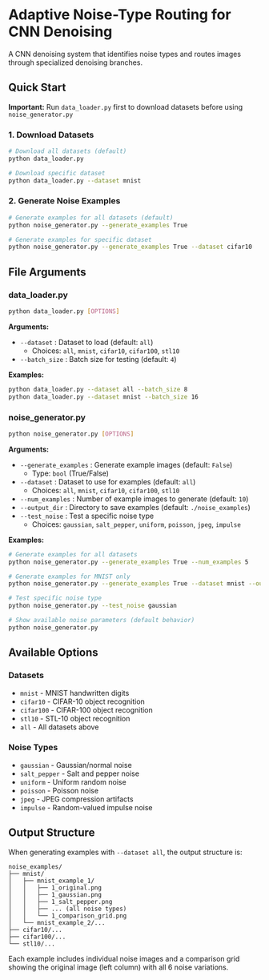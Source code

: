 # Adaptive Noise-Type Routing for CNN Denoising

A CNN denoising system that identifies noise types and routes images through specialized denoising branches.

## Quick Start

**Important:** Run `data_loader.py` first to download datasets before using `noise_generator.py`

### 1. Download Datasets

```bash
# Download all datasets (default)
python data_loader.py

# Download specific dataset
python data_loader.py --dataset mnist
```

### 2. Generate Noise Examples

```bash
# Generate examples for all datasets (default)
python noise_generator.py --generate_examples True

# Generate examples for specific dataset
python noise_generator.py --generate_examples True --dataset cifar10
```

## File Arguments

### data_loader.py

```bash
python data_loader.py [OPTIONS]
```

**Arguments:**

- `--dataset` : Dataset to load (default: `all`)
  - Choices: `all`, `mnist`, `cifar10`, `cifar100`, `stl10`
- `--batch_size` : Batch size for testing (default: `4`)

**Examples:**

```bash
python data_loader.py --dataset all --batch_size 8
python data_loader.py --dataset mnist --batch_size 16
```

### noise_generator.py

```bash
python noise_generator.py [OPTIONS]
```

**Arguments:**

- `--generate_examples` : Generate example images (default: `False`)
  - Type: `bool` (True/False)
- `--dataset` : Dataset to use for examples (default: `all`)
  - Choices: `all`, `mnist`, `cifar10`, `cifar100`, `stl10`
- `--num_examples` : Number of example images to generate (default: `10`)
- `--output_dir` : Directory to save examples (default: `./noise_examples`)
- `--test_noise` : Test a specific noise type
  - Choices: `gaussian`, `salt_pepper`, `uniform`, `poisson`, `jpeg`, `impulse`

**Examples:**

```bash
# Generate examples for all datasets
python noise_generator.py --generate_examples True --num_examples 5

# Generate examples for MNIST only
python noise_generator.py --generate_examples True --dataset mnist --output_dir ./mnist_examples

# Test specific noise type
python noise_generator.py --test_noise gaussian

# Show available noise parameters (default behavior)
python noise_generator.py
```

## Available Options

### Datasets

- `mnist` - MNIST handwritten digits
- `cifar10` - CIFAR-10 object recognition
- `cifar100` - CIFAR-100 object recognition
- `stl10` - STL-10 object recognition
- `all` - All datasets above

### Noise Types

- `gaussian` - Gaussian/normal noise
- `salt_pepper` - Salt and pepper noise
- `uniform` - Uniform random noise
- `poisson` - Poisson noise
- `jpeg` - JPEG compression artifacts
- `impulse` - Random-valued impulse noise

## Output Structure

When generating examples with `--dataset all`, the output structure is:

```
noise_examples/
├── mnist/
│   ├── mnist_example_1/
│   │   ├── 1_original.png
│   │   ├── 1_gaussian.png
│   │   ├── 1_salt_pepper.png
│   │   ├── ... (all noise types)
│   │   └── 1_comparison_grid.png
│   └── mnist_example_2/...
├── cifar10/...
├── cifar100/...
└── stl10/...
```

Each example includes individual noise images and a comparison grid showing the original image (left column) with all 6 noise variations.
